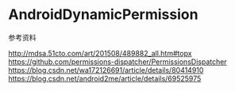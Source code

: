 # AndroidDynamicPermission


参考资料

http://mdsa.51cto.com/art/201508/489882_all.htm#topx
https://github.com/permissions-dispatcher/PermissionsDispatcher
https://blog.csdn.net/wa172126691/article/details/80414910
https://blog.csdn.net/android2me/article/details/69525975






